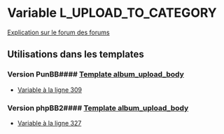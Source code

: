 # Variable L_UPLOAD_TO_CATEGORY
[Explication sur le forum des forums](http://forum.forumactif.com/t294113-listing-des-variables#L_UPLOAD_TO_CATEGORY)
## Utilisations dans les templates
### Version PunBB#### [Template album_upload_body](punbb/album_upload_body.md)
* [Variable à la ligne 309](../punbb/album_upload_body.tpl#L309)
### Version phpBB2#### [Template album_upload_body](subsilver/album_upload_body.md)
* [Variable à la ligne 327](../subsilver/album_upload_body.tpl#L327)